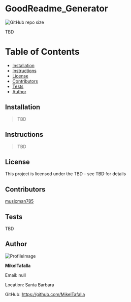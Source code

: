 
# GoodReadme_Generator

![GitHub repo size](https://img.shields.io/github/repo-size/MikelTafalla/GoodReadme_Generator?logo=github)

TBD

# Table of Contents

* [Installation](#installation)
* [Instructions](#instructions)
* [License](#license)
* [Contributors](#contributors)
* [Tests](#tests)
* [Author](#author)

## Installation
> TBD
## Instructions
> TBD
## License 
This project is licensed under the TBD - see TBD for details
## Contributors

[musicman785](http://github.com/musicman785)

## Tests
TBD
## Author 

![ProfileImage](https://avatars3.githubusercontent.com/u/61996656?v=4)


**MikelTafalla**

Email: null

Location: Santa Barbara

GitHub: https://github.com/MikelTafalla

